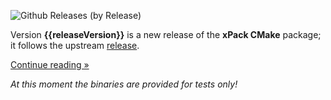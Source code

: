 ![Github Releases (by Release)](https://img.shields.io/github/downloads/xpack-dev-tools/cmake-xpack/v{{releaseVersion}}/total.svg)

Version **{{releaseVersion}}** is a new release of the **xPack CMake** package; it follows the upstream [release](https://github.com/Kitware/CMake/releases/tag/vX.Y.Z/).

[Continue reading »](will-be-updated-shortly)

_At this moment the binaries are provided for tests only!_
